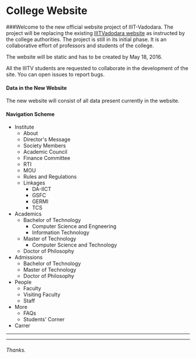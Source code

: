 # College Website
###Welcome to the new official website project of IIIT-Vadodara. 
The project will be replacing the existing 
[IIITVadodara website](http://www.iiitvadodara.ac.in/) as instructed by the college authorities. The project is still in its initial phase.
It is an collaborative effort of professors and students of the college.

The website will be static and has to be created by May 18, 2016.

All the IIITV students are requested to collaborate in the development of the site. You can open issues to report bugs.


#### Data in the New Website
The new website will consist of all data present currently in the website.

#### Navigation Scheme
* Institute
    * About
    * Director's Message
    * Society Members
    * Academic Council
    * Finance Committee
    * RTI
    * MOU
    * Rules and Regulations
    * Linkages
        * DA-IICT
        * GSFC
        * GERMI
        * TCS
* Academics
    * Bachelor of Technology
        * Computer Science and Engneering
        * Information Technology
    * Master of Technology
        * Computer Science and Technology
    * Doctor of Philosophy
* Admissions
    * Bachelor of Technology
    * Master of Technology
    * Doctor of Philosophy
* People
    * Faculty
    * Visiting Faculty
    * Staff
* More
    * FAQs
    * Students' Corner
* Carrer


---
---
###### Thanks.